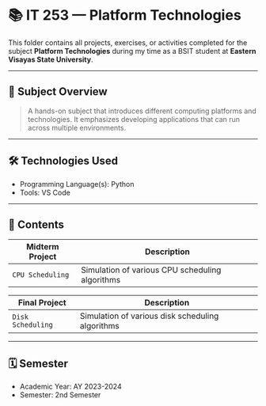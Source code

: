 # 📚 IT 253 — Platform Technologies

This folder contains all projects, exercises, or activities completed for the subject **Platform Technologies** during my time as a BSIT student at **Eastern Visayas State University**.

---

## 🧠 Subject Overview

> A hands-on subject that introduces different computing platforms and technologies. It emphasizes developing applications that can run across multiple environments.

---

## 🛠️ Technologies Used

- Programming Language(s): Python
- Tools: VS Code

---

## 📂 Contents

| **Midterm Project**         | **Description**                                           |
|-----------------------------|-----------------------------------------------------------|
| `CPU Scheduling`            | Simulation of various CPU scheduling algorithms           |

| **Final Project**           | **Description**                                           |
|-----------------------------|-----------------------------------------------------------|
| `Disk Scheduling`           | Simulation of various disk scheduling algorithms          |

---

## 🗓️ Semester

- Academic Year: AY 2023-2024  
- Semester: 2nd Semester
